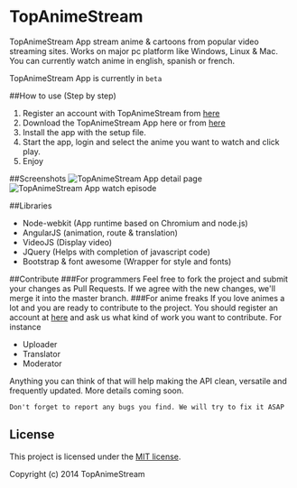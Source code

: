 TopAnimeStream
========
TopAnimeStream App stream anime & cartoons from popular video streaming sites.
Works on major pc platform like Windows, Linux & Mac. You can currently watch anime in english, spanish or french.

TopAnimeStream App is currently in `beta`

##How to use (Step by step)
1. Register an account with TopAnimeStream from [here](http://absolutelydecor.com/)
2. Download the TopAnimeStream App here or from [here](http://absolutelydecor.com/)
3. Install the app with the setup file.
4. Start the app, login and select the anime you want to watch and click play.
5. Enjoy
 
##Screenshots
![TopAnimeStream App detail page](http://www.topanimestream.com/ImageHost/56/39/8/desktop_app_topanimestream_detail_page.jpg)
![TopAnimeStream App watch episode](http://www.topanimestream.com/ImageHost/55/39/8/desktop_app_topanimestream_player.jpg)

##Libraries
- Node-webkit (App runtime based on Chromium and node.js)
- AngularJS (animation, route & translation)
- VideoJS (Display video)
- JQuery (Helps with completion of javascript code)
- Bootstrap & font awesome (Wrapper for style and fonts)

##Contribute
###For programmers
Feel free to fork the project and submit your changes as Pull Requests. If we agree with the new changes, we'll merge it into the master branch.
###For anime freaks
If you love animes a lot and you are ready to contribute to the project. You should register an account at [here](http://absolutelydecor.com/) and ask us what kind of work you want to contribute. For instance
- Uploader
- Translator
- Moderator  

Anything you can think of that will help making the API clean, versatile and frequently updated. More details coming soon.

`Don't forget to report any bugs you find. We will try to fix it ASAP`

## License
This project is licensed under the [MIT license](LICENSE).

Copyright (c) 2014 TopAnimeStream
